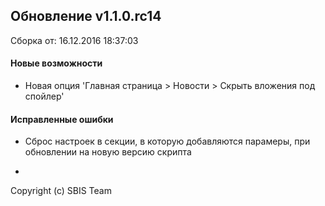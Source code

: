 ## Обновление v1.1.0.rc14

Сборка от: 16.12.2016 18:37:03

#### Новые возможности

* Новая опция 'Главная страница > Новости > Скрыть вложения под спойлер'

#### Исправленные ошибки

* Сброс настроек в секции, в которую добавляются парамеры, при обновлении на новую версию скрипта

-

Copyright (c) SBIS Team